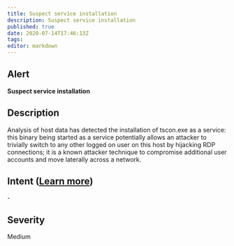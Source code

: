 ```yaml
---
title: Suspect service installation
description: Suspect service installation
published: true
date: 2020-07-14T17:46:13Z
tags:
editor: markdown
---
```


## Alert
**Suspect service installation**

## Description
Analysis of host data has detected the installation of tscon.exe as a service: this binary being started as a service potentially allows an attacker to trivially switch to any other logged on user on this host by hijacking RDP connections; it is a known attacker technique to compromise additional user accounts and move laterally across a network.

## Intent ([Learn more](/public/security/alerts/intentions.md))
\-

## Severity
Medium




